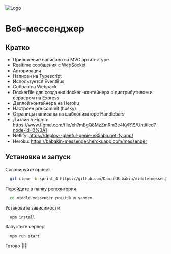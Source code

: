 ![Logo](https://i.ibb.co/9cWrxgy/2055.jpg)

# Веб-мессенджер

## Кратко
- Приложение написано на MVC архитектуре
- Realtime сообщения с WebSocket
- Авторизация
- Написан на Typescript
- Используется EventBus
- Собран на Webpack
- Dockerfile для создания docker -контейнера с дистрибутивом и сервером на Express
- Деплой контейнера на Heroku
- Настроен pre commit (husky)
- Страницы написаны на шаблонизаторе Handlebars
- Дизайн в Figma: https://www.figma.com/file/xh7mEgQ8MzZmRm3e4KyR1S/Untitled?node-id=0%3A1
- Netlify: https://deploy--gleeful-genie-e85aba.netlify.app/
- Heroku: https://babakin-messenger.herokuapp.com/messenger


## Установка и запуск

Склонируйте проект

```bash
  git clone -b sprint_4 https://github.com/DaniilBabakin/middle.messenger.praktikum.yandex.git
```

Перейдите в папку репозитория

```bash
  cd middle.messenger.praktikum.yandex
```

Установите зависимости

```bash
  npm install
```

Запустите сервер

```bash
  npm run start
```
Готово 🐱‍👤
